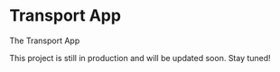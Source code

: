 # Transport App

The Transport App

This project is still in production and will be updated soon. Stay tuned!
